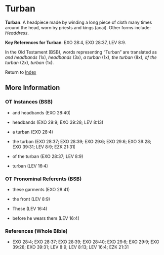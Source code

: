 # Turban
**Turban**. 
A headpiece made by winding a long piece of cloth many times around the head, worn by priests and kings (acai). 
Other forms include: 
*Headdress*. 


**Key References for Turban**: 
EXO 28:4, EXO 28:37, LEV 8:9. 


In the Old Testament (BSB), words representing “Turban” are translated as 
*and headbands* (1x), *headbands* (3x), *a turban* (1x), *the turban* (8x), *of the turban* (2x), *turban* (1x). 




Return to [Index](00-Index.md)

## More Information

### OT Instances (BSB)

* and headbands (EXO 28:40)

* headbands (EXO 29:9; EXO 39:28; LEV 8:13)

* a turban (EXO 28:4)

* the turban (EXO 28:37; EXO 28:39; EXO 29:6; EXO 29:6; EXO 39:28; EXO 39:31; LEV 8:9; EZK 21:31)

* of the turban (EXO 28:37; LEV 8:9)

* turban (LEV 16:4)



### OT Pronominal Referents (BSB)

* these garments (EXO 28:41)

* the front (LEV 8:9)

* These (LEV 16:4)

* before he wears them (LEV 16:4)



### References (Whole Bible)

* EXO 28:4; EXO 28:37; EXO 28:39; EXO 28:40; EXO 29:6; EXO 29:9; EXO 39:28; EXO 39:31; LEV 8:9; LEV 8:13; LEV 16:4; EZK 21:31



